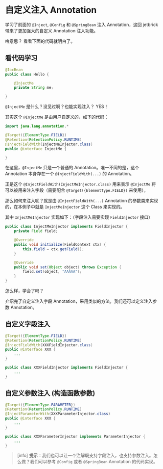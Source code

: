 自定义注入 Annotation
===============================

学习了前面的 `@Inject`, `@Config` 和 `@SpringBean` 注入 Annotation，这回 jetbrick 带来了更加强大的自定义 Annotation 注入功能。

啥意思？ 看看下面的代码就明白了。



看代码学习
--------------------------

```java
@IocBean
public class Hello {

    @InjectMe
    private String me;

}
```

`@InjectMe` 是什么？没见过啊？也能实现注入？ YES！

其实这个 `@InjectMe` 是由用户自定义的，如下的代码：

```java
import java.lang.annotation.*

@Target({ElementType.FIELD})
@Retention(RetentionPolicy.RUNTIME)
@InjectFieldWith(InjectMeInjector.class)
public @interface InjectMe {

}
```

在这里，`@InjectMe` 只是一个普通的 Annotation。唯一不同的是，这个 Annotation 本身存在一个 `@InjectFieldWith(...)` 的 Annotation。

正是这个 `@InjectFieldWith(InjectMeInjector.class)` 用来表示 `@InjectMe` 将可以被用来注入字段（需要配合 `@Target({ElementType.FIELD})` 来使用）。

那么如何来注入呢？就是由 `@InjectFieldWith(...)` Annotation 的参数类来实现的，在本例子中就是 `InjectMeInjector` 这个 Class 来实现的。

其中 `InjectMeInjector` 实现如下：（字段注入需要实现 `FieldInjector` 接口）

```java
public class InjectMeInjector implements FieldInjector {
    private Field field;

    @Override
    public void initialize(FieldContext ctx) {
        this.field = ctx.getField();
    }

    @Override
    public void set(Object object) throws Exception {
        field.set(object, "AAAAA");
    }
}
```

怎么样，学会了吗？

介绍完了自定义注入字段 Annotation，采用类似的方法，我们还可以定义注入参数 Annotation。


自定义字段注入
------------------------

```java
@Target({ElementType.FIELD})
@Retention(RetentionPolicy.RUNTIME)
@InjectFieldWith(XXXFieldInjector.class)
public @interface XXX {
    ...
}

public class XXXFieldInjector implements FieldInjector {
    ...
}
```


自定义参数注入 (构造函数参数)
---------------------------------

```java
@Target({ElementType.PARAMETER})
@Retention(RetentionPolicy.RUNTIME)
@InjectParameterWith(XXXParameterInjector.class)
public @interface XXX {
    ...
}

public class XXXParameterInjector implements ParameterInjector {
    ...
}
```

> [info] **提示**：我们也可以让一个注解既支持字段注入，也支持参数注入。怎么做？我们可以参考 `@Config` 或者 `@SpringBean` Annotation 的代码实现。


